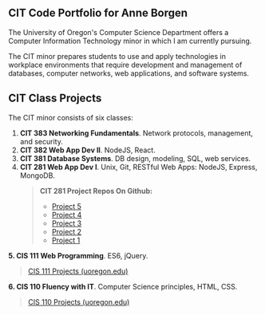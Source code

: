
<h2>CIT Code Portfolio for Anne Borgen</h2>
The University of Oregon's Computer Science Department offers a Computer Information Technology minor in which I am currently pursuing.

The CIT minor prepares students to use and apply technologies in workplace environments that require development and management of databases, computer networks, web applications, and software systems.

<h2>CIT Class Projects</h2>
The CIT minor consists of six classes:

<ol>
  <li><b>CIT 383 Networking Fundamentals</b>. Network protocols, management, and security.
    </li>
  <li><b>CIT 382 Web App Dev II</b>. NodeJS, React.</li>
  <li><b>CIT 381 Database Systems</b>. DB design, modeling, SQL, web services.</li>
  <li><b>CIT 281 Web App Dev I</b>. Unix, Git, RESTful Web Apps: NodeJS, Express, MongoDB.
  <blockquote>
   <b>CIT 281 Project Repos On Github:</b>
  <ul>
     <li>
       <a href="https://uo-cit.github.io/project-5-annieborgen/">Project 5</a>
     </li>
     <li>
       <a href="https://annieborgen.github.io/project-4/">Project 4</a>
     </li>
     <li>
       <a href="https://annieborgen.github.io/project-3/">Project 3</a>
     </li>
     <li>
       <a href="https://annieborgen.github.io/project-2/">Project 2</a>
     </li>
     <li>
       <a href="https://annieborgen.github.io/project-1/">Project 1</a>
     </li>
     </ul>
  </blockquote>
  </li>
</ol>

<b>5. CIS 111 Web Programming</b>. ES6, jQuery.
  <blockquote>
      <a href="https://pages.uoregon.edu/aborgen/111/"> CIS 111 Projects (uoregon.edu)</a>
 </blockquote>

<b>6. CIS 110 Fluency with IT</b>. Computer Science principles, HTML, CSS.
  <blockquote>
      <a href="https://pages.uoregon.edu/aborgen/110/"> CIS 110 Projects (uoregon.edu)</a>
  </blockquote>
